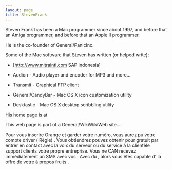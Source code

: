```yaml
---
layout: page
title: StevenFrank
---
```





Steven Frank has been a Mac programmer since about 1997, and before that an Amiga programmer, and before that an Apple II programmer.  

He is the co-founder of General/PanicInc.

Some of the Mac software that Steven has written (or helped write):
* [http://www.mitrainti.com SAP indonesia]


* Audion - Audio player and encoder for MP3 and more...




* Transmit - Graphical FTP client




* General/CandyBar - Mac OS X icon customization utility




* Desktastic - Mac OS X desktop scribbling utility



His home page is at

This web page is part of a General/WikiWikiWeb site....


 Pour vous inscrire Orange et garder votre  numéro, vous aurez  pu  votre compte   driver ( Règle) . Vous obtiendrez  pouvez obtenir  pour  gratuit  par  entrer en contact avec la voix  du serveur ou du service à la clientèle  support clients   votre propre   entreprise. Vous ne  CAN  recevez immédiatement  un SMS  avec vos . Avec  du , alors  vous êtes capable d'  la  offre de votre   à propos   fruits .
